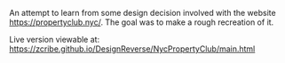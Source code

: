 An attempt to learn from some design decision involved with the website https://propertyclub.nyc/. The goal was to make a rough recreation of it.

Live version viewable at:
https://zcribe.github.io/DesignReverse/NycPropertyClub/main.html